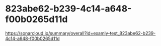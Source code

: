 # 823abe62-b239-4c14-a648-f00b0265d11d
https://sonarcloud.io/summary/overall?id=examly-test_823abe62-b239-4c14-a648-f00b0265d11d
